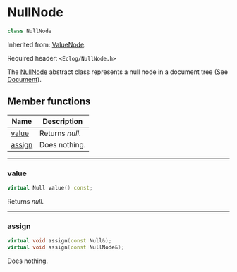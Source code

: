 # NullNode

```c++
class NullNode
```

Inherited from: [ValueNode](ValueNode.md).

Required header: `<Eclog/NullNode.h>`

The [NullNode](NullNode.md) abstract class represents a null node in a document tree (See [Document](Document.md)).

## Member functions

| Name              | Description     |
| ----------------- | --------------- |
| [value](#value)   | Returns *null*. |
| [assign](#assign) | Does nothing.   |

* * *

### value

```c++
virtual Null value() const;
```

Returns *null*.

* * *

### assign

```c++
virtual void assign(const Null&);
virtual void assign(const NullNode&);
```

Does nothing.

